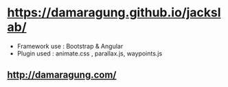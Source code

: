 # https://damaragung.github.io/jackslab/

* Framework use : Bootstrap & Angular
* Plugin used : animate.css , parallax.js, waypoints.js

## http://damaragung.com/
